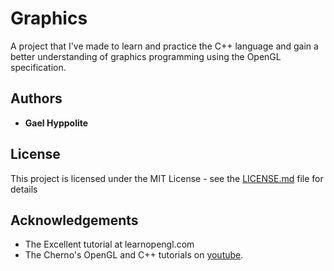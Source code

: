 # Graphics
A project that I've made to learn and practice the C++ language and gain a better understanding of graphics programming using the OpenGL specification.

## Authors
* **Gael Hyppolite**

## License
This project is licensed under the MIT License - see the [LICENSE.md](LICENSE.md) file for details

## Acknowledgements
* The Excellent tutorial at learnopengl.com
* The Cherno's OpenGL and C++ tutorials on [youtube](https://www.youtube.com/channel/UCQ-W1KE9EYfdxhL6S4twUNw).
